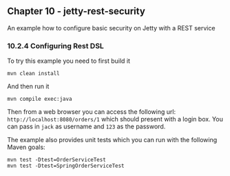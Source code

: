 Chapter 10 - jetty-rest-security
--------------------------------

An example how to configure basic security on Jetty with a REST service

### 10.2.4 Configuring Rest DSL

To try this example you need to first build it

    mvn clean install

And then run it

    mvn compile exec:java

Then from a web browser you can access the following url: `http://localhost:8080/orders/1`
which should present with a login box. You can pass in `jack` as username and `123` as the password.

The example also provides unit tests which you can run with the following Maven goals:

    mvn test -Dtest=OrderServiceTest
    mvn test -Dtest=SpringOrderServiceTest

